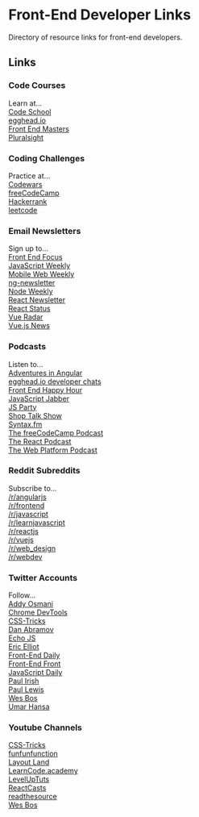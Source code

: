 # Front-End Developer Links
Directory of resource links for front-end developers.

## Links

### Code Courses
Learn at...  
[Code School](https://www.codeschool.com/)  
[egghead.io](https://egghead.io/courses)  
[Front End Masters](https://frontendmasters.com/)  
[Pluralsight](https://www.pluralsight.com/)  

### Coding Challenges
Practice at...  
[Codewars](http://www.codewars.com/r/YSVPWA)  
[freeCodeCamp](https://www.freecodecamp.com/map)  
[Hackerrank](https://www.hackerrank.com/)  
[leetcode](https://leetcode.com)  

### Email Newsletters
Sign up to...  
[Front End Focus](http://frontendfocus.co/)  
[JavaScript Weekly](http://javascriptweekly.com/)  
[Mobile Web Weekly](http://mobilewebweekly.co/)  
[ng-newsletter](http://cur.ng-newsletter.com/)  
[Node Weekly](http://nodeweekly.com/)  
[React Newsletter](http://reactjsnewsletter.com/)  
[React Status](http://react.statuscode.com/latest)  
[Vue Radar](https://www.vuejsradar.com/)  
[Vue.js News](https://news.vuejs.org/)  

### Podcasts
Listen to...  
[Adventures in Angular](https://devchat.tv/adv-in-angular)  
[egghead.io developer chats](https://egghead.simplecast.fm/)  
[Front End Happy Hour](http://frontendhappyhour.com/)  
[JavaScript Jabber](https://devchat.tv/js-jabber)  
[JS Party](https://changelog.com/jsparty)  
[Shop Talk Show](http://shoptalkshow.com)  
[Syntax.fm](https://syntax.fm)  
[The freeCodeCamp Podcast](http://freecodecamp.libsyn.com/)  
[The React Podcast](https://changelog.com/reactpodcast)  
[The Web Platform Podcast](https://thewebplatformpodcast.com/)  

### Reddit Subreddits
Subscribe to...  
[/r/angularjs](https://www.reddit.com/r/angularjs/)  
[/r/frontend](https://www.reddit.com/r/frontend/)  
[/r/javascript](https://www.reddit.com/r/javascript/)  
[/r/learnjavascript](https://www.reddit.com/r/learnjavascript/)  
[/r/reactjs](https://www.reddit.com/r/reactjs/)  
[/r/vuejs](https://www.reddit.com/r/vuejs/)  
[/r/web_design](https://www.reddit.com/r/web_design/)  
[/r/webdev](https://www.reddit.com/r/webdev/)  

### Twitter Accounts
Follow...  
[Addy Osmani](https://twitter.com/addyosmani)  
[Chrome DevTools](https://twitter.com/ChromeDevTools)  
[CSS-Tricks](https://twitter.com/Real_CSS_Tricks)  
[Dan Abramov](https://twitter.com/dan_abramov)  
[Echo JS](https://twitter.com/echojs)  
[Eric Elliot](https://twitter.com/_ericelliott)  
[Front-End Daily](https://twitter.com/FrontEndDaily)  
[Front-End Front](https://twitter.com/frontendfront)  
[JavaScript Daily](https://twitter.com/JavaScriptDaily)  
[Paul Irish](https://twitter.com/paul_irish)  
[Paul Lewis](https://twitter.com/aerotwist)  
[Wes Bos](https://twitter.com/wesbos)  
[Umar Hansa](https://twitter.com/umaar)  

### Youtube Channels
[CSS-Tricks](https://www.youtube.com/user/realcsstricks/videos)  
[funfunfunction](https://www.youtube.com/channel/UCO1cgjhGzsSYb1rsB4bFe4Q/videos)  
[Layout Land](https://www.youtube.com/channel/UC7TizprGknbDalbHplROtag/videos)    
[LearnCode.academy](https://www.youtube.com/user/learncodeacademy/videos)  
[LevelUpTuts](https://www.youtube.com/user/LevelUpTuts/videos)  
[ReactCasts](https://www.youtube.com/channel/UCZkjWyyLvzWeoVWEpRemrDQ/videos)  
[readthesource](https://www.youtube.com/user/readthesource/videos)  
[Wes Bos](https://www.youtube.com/user/wesbos/videos)  
